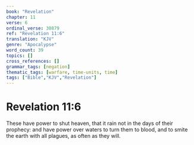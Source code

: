 ```yaml
---
book: "Revelation"
chapter: 11
verse: 6
ordinal_verse: 30879
ref: "Revelation 11:6"
translation: "KJV"
genre: "Apocalypse"
word_count: 39
topics: []
cross_references: []
grammar_tags: [negation]
thematic_tags: [warfare, time-units, time]
tags: ["Bible","KJV","Revelation"]
---
```


# Revelation 11:6

These have power to shut heaven, that it rain not in the days of their prophecy: and have power over waters to turn them to blood, and to smite the earth with all plagues, as often as they will.
